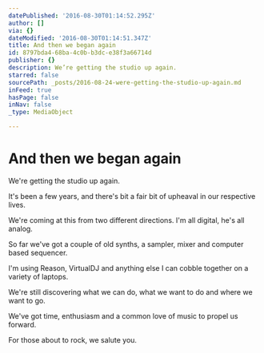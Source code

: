 ```yaml
---
datePublished: '2016-08-30T01:14:52.295Z'
author: []
via: {}
dateModified: '2016-08-30T01:14:51.347Z'
title: And then we began again
id: 8797bda4-68ba-4c0b-b3dc-e38f3a66714d
publisher: {}
description: We’re getting the studio up again.
starred: false
sourcePath: _posts/2016-08-24-were-getting-the-studio-up-again.md
inFeed: true
hasPage: false
inNav: false
_type: MediaObject

---
```

# And then we began again

We're getting the studio up again.

It's been a few years, and there's bit a fair bit of upheaval in our respective lives.

We're coming at this from two different directions. I'm all digital, he's all analog.

So far we've got a couple of old synths, a sampler, mixer and computer based sequencer.

I'm using Reason, VirtualDJ and anything else I can cobble together on a variety of laptops.

We're still discovering what we can do, what we want to do and where we want to go.

We've got time, enthusiasm and a common love of music to propel us forward.

For those about to rock, we salute you.